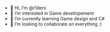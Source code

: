 - 👋 Hi, I’m @r1ders
- 👀 I’m interested in Game devellopement
- 🌱 I’m currently learning Game design and C#
- 💞️ I’m looking to collaborate on everything :)

<!---
r1ders/r1ders is a ✨ special ✨ repository because its `README.md` (this file) appears on your GitHub profile.
You can click the Preview link to take a look at your changes.
--->

